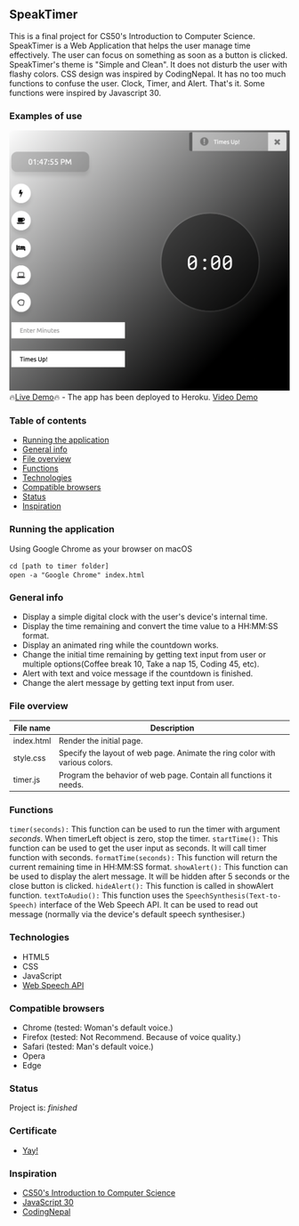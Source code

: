 ## SpeakTimer
This is a final project for CS50's Introduction to Computer Science. SpeakTimer is a Web Application that helps the user manage time effectively. The user can focus on something as soon as a button is clicked. SpeakTimer's theme is "Simple and Clean". It does not disturb the user with flashy colors. CSS design was inspired by CodingNepal. It has no too much functions to confuse the user. Clock, Timer, and Alert. That's it. Some functions were inspired by Javascript 30.

### Examples of use
![SpeakTimer](/images/timer.png)
🔥[Live Demo](https://hrmtk-speaktimer.herokuapp.com/)🔥 - The app has been deployed to Heroku.
[Video Demo](https://youtu.be/ZF2j7I3JAWc)

### Table of contents
* [Running the application](#running-the-application)
* [General info](#general-info)
* [File overview](#file-overview)
* [Functions](#functions)
* [Technologies](#technologies)
* [Compatible browsers](#compatible-browsers)
* [Status](#status)
* [Inspiration](#inspiration)

### Running the application
Using Google Chrome as your browser on macOS
```
cd [path to timer folder]
open -a "Google Chrome" index.html
```

### General info
* Display a simple digital clock with the user's device's internal time.
* Display the time remaining and convert the time value to a HH:MM:SS format.
* Display an animated ring while the countdown works.
* Change the initial time remaining by getting text input from user or multiple options(Coffee break 10, Take a nap 15, Coding 45, etc).
* Alert with text and voice message if the countdown is finished.
* Change the alert message by getting text input from user.

### File overview
File name     | Description
------------- | -------------
index.html | Render the initial page.
style.css | Specify the layout of web page. Animate the ring color with various colors. 
timer.js | Program the behavior of web page. Contain all functions it needs.

### Functions
`timer(seconds):` This function can be used to run the timer with argument _seconds_. When timerLeft object is zero, stop the timer.
`startTime():` This function can be used to get the user input as seconds. It will call timer function with seconds.
`formatTime(seconds):` This function will return the current remaining time in HH:MM:SS format.
`showAlert():` This function can be used to display the alert message. It will be hidden after 5 seconds or the close button is clicked.
`hideAlert():` This function is called in showAlert function.
`textToAudio():` This function uses the `SpeechSynthesis(Text-to-Speech)` interface of the Web Speech API. It can be used to read out message (normally via the device's default speech synthesiser.)

### Technologies
* HTML5
* CSS
* JavaScript
* [Web Speech API](https://developer.mozilla.org/en-US/docs/Web/API/Web_Speech_API)

### Compatible browsers
* Chrome (tested: Woman's default voice.)
* Firefox (tested: Not Recommend. Because of voice quality.)
* Safari (tested: Man's default voice.)
* Opera
* Edge

### Status
Project is: _finished_

### Certificate
* [Yay!](https://cs50.harvard.edu/certificates/e32a940f-347c-431b-b036-b9556169bd8a)

### Inspiration
* [CS50's Introduction to Computer Science](https://cs50.harvard.edu/x/2021/)
* [JavaScript 30](https://javascript30.com/)
* [CodingNepal](https://www.codingnepalweb.com/)